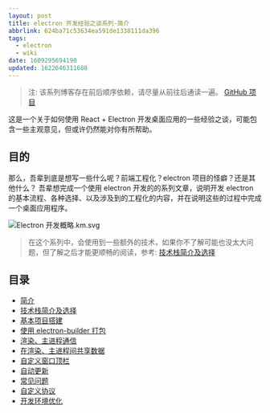 ```yaml
---
layout: post
title: electron 开发经验之谈系列-简介
abbrlink: 624ba71c53634ea591de1338111da396
tags:
  - electron
  - wiki
date: 1609295694190
updated: 1622646311688
---
```


> 注: 该系列博客存在前后顺序依赖，请尽量从前往后通读一遍。
> [GitHub 项目](https://github.com/rxliuli/electron_example)

这是一个关于如何使用 React + Electron 开发桌面应用的一些经验之谈，可能包含一些主观意见，但或许仍然能对你有所帮助。

## 目的

那么，吾辈到底是想写一些什么呢？前端工程化？electron 项目的怪癖？还是其他什么？
吾辈想完成一个使用 electron 开发的的系列文章，说明开发 electron 的基本流程、各种选择、以及涉及到的工程化的内容，并在说明这些的过程中完成一个桌面应用程序。

![Electron 开发概略.km.svg](/resource/fa1667ac96664ab195e487221b3244eb.svg)

> 在这个系列中，会使用到一些额外的技术，如果你不了解可能也没太大问题，但了解之后才能更顺畅的阅读，参考: [技术栈简介及选择](/p/6edf2cfaf7ec46f0bfb659d8c7246c52)

## 目录

*   [简介](/p/624ba71c53634ea591de1338111da396)
*   [技术栈简介及选择](/p/6edf2cfaf7ec46f0bfb659d8c7246c52)
*   [基本项目搭建](/p/23ec4673a06f41b59bfaf5a7da6d98db)
*   [使用 electron-builder 打包](/p/33dd9a3fccaf4666b04935237f885772)
*   [渲染、主进程通信](/p/76393a60949c47c7add910df0206734c)
*   [在渲染、主进程间共享数据](/p/5ce7d75fe2dc46838b49f9e5e14ac738)
*   [自定义窗口顶栏](/p/85f539d2cc4e4ae89093df537111cec8)
*   [自动更新](/p/bf7621c04d9f45098fb0ecf2acad336e)
*   [常见问题](/p/c68829779f5449d0afe0e67806dc7fc1)
*   [自定义协议](/p/0a4259c97ca440d1b5375f4e21eaaace)
*   [开发环境优化](/p/5cc9156517484576a64b4d253ae28af8)
